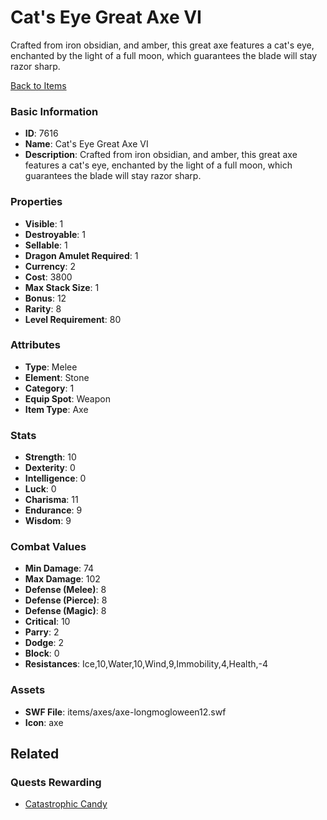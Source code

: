 # Cat's Eye Great Axe VI

Crafted from iron obsidian, and amber, this great axe features a cat's eye, enchanted by the light of a full moon, which guarantees the blade will stay razor sharp.  

[Back to Items](../items.md)

### Basic Information

- **ID**: 7616
- **Name**: Cat&#039;s Eye Great Axe VI
- **Description**: Crafted from iron obsidian, and amber, this great axe features a cat&#039;s eye, enchanted by the light of a full moon, which guarantees the blade will stay razor sharp.  

### Properties

- **Visible**: 1
- **Destroyable**: 1
- **Sellable**: 1
- **Dragon Amulet Required**: 1
- **Currency**: 2
- **Cost**: 3800
- **Max Stack Size**: 1
- **Bonus**: 12
- **Rarity**: 8
- **Level Requirement**: 80

### Attributes

- **Type**: Melee
- **Element**: Stone
- **Category**: 1
- **Equip Spot**: Weapon
- **Item Type**: Axe

### Stats

- **Strength**: 10
- **Dexterity**: 0
- **Intelligence**: 0
- **Luck**: 0
- **Charisma**: 11
- **Endurance**: 9
- **Wisdom**: 9

### Combat Values

- **Min Damage**: 74
- **Max Damage**: 102
- **Defense (Melee)**: 8
- **Defense (Pierce)**: 8
- **Defense (Magic)**: 8
- **Critical**: 10
- **Parry**: 2
- **Dodge**: 2
- **Block**: 0
- **Resistances**: Ice,10,Water,10,Wind,9,Immobility,4,Health,-4

### Assets

- **SWF File**: items/axes/axe-longmogloween12.swf
- **Icon**: axe

## Related

### Quests Rewarding

- [Catastrophic Candy](../quests/962-catastrophic-candy.md)

